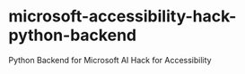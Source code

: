 # microsoft-accessibility-hack-python-backend
Python Backend for Microsoft AI Hack for Accessibility
